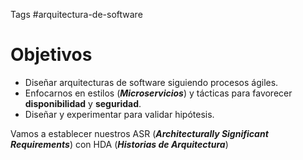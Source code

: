 Tags #arquitectura-de-software 

# Objetivos
- Diseñar arquitecturas de software siguiendo procesos ágiles.
- Enfocarnos en estilos (***Microservicios***)  y tácticas para favorecer **disponibilidad** y **seguridad**.
- Diseñar y experimentar para validar hipótesis.

Vamos a establecer nuestros ASR (***Architecturally Significant Requirements***) con HDA (***Historias de Arquitectura***)

